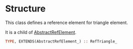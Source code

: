 # Structure

This class defines a reference element for triangle element. 

It is a child of [AbstractRefElement](../AbstractRefElement/index.md).

```fortran
TYPE, EXTENDS(AbstractRefElement_) :: RefTriangle_
```

